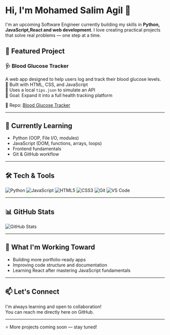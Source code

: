 # Hi, I'm Mohamed Salim Agil 👋

I'm an upcoming Software Engineer currently building my skills in **Python, JavaScript,React and web development**. I love creating practical projects that solve real problems — one step at a time.

## 🚀 Featured Project
### 🩺 Blood Glucose Tracker
A web app designed to help users log and track their blood glucose levels.  
🔹 Built with HTML, CSS, and JavaScript  
🔹 Uses a local `tips.json` to simulate an API  
🔹 Goal: Expand it into a full health tracking platform

🔗 Repo: [Blood Glucose Tracker](https://github.com/mohamedsalimagil/Blood-Glucose-Tracker)

---

## 🌱 Currently Learning
- Python (OOP, File I/O, modules)
- JavaScript (DOM, functions, arrays, loops)
- Frontend fundamentals
- Git & GitHub workflow

---

## 🛠️ Tech & Tools
![Python](https://img.shields.io/badge/Python-3776AB?logo=python&logoColor=white)
![JavaScript](https://img.shields.io/badge/JavaScript-F7DF1E?logo=javascript&logoColor=black)
![HTML5](https://img.shields.io/badge/HTML5-E34F26?logo=html5&logoColor=white)
![CSS3](https://img.shields.io/badge/CSS3-1572B6?logo=css3&logoColor=white)
![Git](https://img.shields.io/badge/Git-F05032?logo=git&logoColor=white)
![VS Code](https://img.shields.io/badge/VS_Code-007ACC?logo=visualstudiocode&logoColor=white)

---

## 📊 GitHub Stats
![GitHub Stats](https://github-readme-stats.vercel.app/api?username=mohamedsalimagil&show_icons=true&theme=default)

---

## 📌 What I'm Working Toward
- Building more portfolio-ready apps
- Improving code structure and documentation
- Learning React after mastering JavaScript fundamentals

---

## 📫 Let's Connect
I'm always learning and open to collaboration!  
You can reach me directly here on GitHub.

---
⭐️ More projects coming soon — stay tuned!
